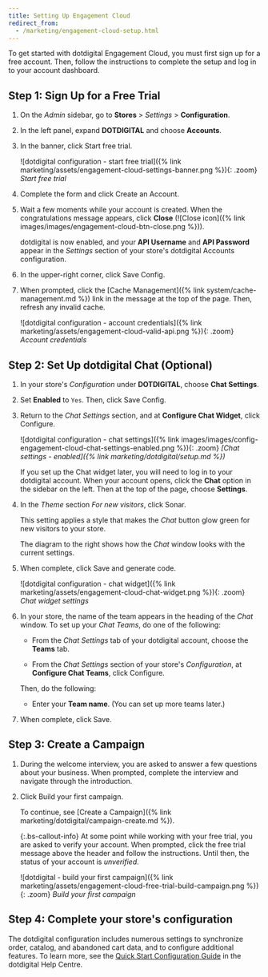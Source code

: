 ```yaml
---
title: Setting Up Engagement Cloud
redirect_from:
  - /marketing/engagement-cloud-setup.html
---
```


To get started with dotdigital Engagement Cloud, you must first sign up for a free account. Then, follow the instructions to complete the setup and log in to your account dashboard.

## Step 1: Sign Up for a Free Trial

1. On the _Admin_ sidebar, go to **Stores** > _Settings_ > **Configuration**.

1. In the left panel, expand **DOTDIGITAL** and choose **Accounts**.

1. In the banner, click <span class="btn">Start free trial</span>.

    ![dotdigital configuration - start free trial]({% link marketing/assets/engagement-cloud-settings-banner.png %}){: .zoom}
    _Start free trial_

1. Complete the form and click <span class="btn">Create an Account</span>.

1. Wait a few moments while your account is created. When the congratulations message appears, click **Close** (![Close icon]({% link images/images/engagement-cloud-btn-close.png %})).

    dotdigital is now enabled, and your **API Username** and **API Password** appear in the _Settings_ section of your store's dotdigital Accounts configuration.

1. In the upper-right corner, click <span class="btn">Save Config</span>.

1. When prompted, click the [Cache Management]({% link system/cache-management.md %}) link in the message at the top of the page. Then, refresh any invalid cache.

    ![dotdigital configuration - account credentials]({% link marketing/assets/engagement-cloud-valid-api.png %}){: .zoom}
    _Account credentials_

## Step 2: Set Up dotdigital Chat (Optional)

1. In your store's _Configuration_ under **DOTDIGITAL**, choose **Chat Settings**.

1. Set **Enabled** to `Yes`. Then, click <span class="btn">Save Config</span>.

1. Return to the _Chat Settings_ section, and at **Configure Chat Widget**, click <span class="btn">Configure</span>.

    ![dotdigital configuration - chat settings]({% link images/images/config-engagement-cloud-chat-settings-enabled.png %}){: .zoom}
    _[Chat settings - enabled]({% link marketing/dotdigital/setup.md %})_

    If you set up the Chat widget later, you will need to log in to your dotdigital account.  When your account opens, click the **Chat** option in the sidebar on the left. Then at the top of the page, choose **Settings**.

1. In the _Theme_ section _For new visitors_, click <span class="btn">Sonar</span>.

    This setting applies a style that makes the _Chat_ button glow green for new visitors to your store.

    The diagram to the right shows how the _Chat_ window looks with the current settings.

1. When complete, click <span class="btn">Save and generate code</span>.

    ![dotdigital configuration - chat widget]({% link marketing/assets/engagement-cloud-chat-widget.png %}){: .zoom}
    _Chat widget settings_

1. In your store, the name of the team appears in the heading of the _Chat_ window. To set up your _Chat Teams_, do one of the following:

    - From the _Chat Settings_ tab of your dotdigital account, choose the **Teams** tab.

    - From the _Chat Settings_ section of your store's _Configuration_, at **Configure Chat Teams**, click <span class="btn">Configure</span>.

    Then, do the following:

    - Enter your **Team name**. (You can set up more teams later.)

1. When complete, click <span class="btn">Save</span>.

## Step 3: Create a Campaign

1. During the welcome interview, you are asked to answer a few questions about your business. When prompted, complete the interview and navigate through the introduction.

1. Click <span class="btn">Build your first campaign</span>.

   To continue, see [Create a Campaign]({% link marketing/dotdigital/campaign-create.md %}).

    {:.bs-callout-info}
    At some point while working with your free trial, you are asked to verify your account. When prompted, click the free trial message above the header and follow the instructions. Until then, the status of your account is _unverified_.

    ![dotdigital - build your first campaign]({% link marketing/assets/engagement-cloud-free-trial-build-campaign.png %}){: .zoom}
    _Build your first campaign_

## Step 4: Complete your store's configuration

The dotdigital configuration includes numerous settings to synchronize order, catalog, and abandoned cart data, and to configure additional features. To learn more, see the [Quick Start Configuration Guide][2] in the dotdigital Help Centre.

[1]: https://dotdigital.com/
[2]: https://support.dotmailer.com/hc/en-gb/articles/360000638264-Configuration-guide-Magento-2
